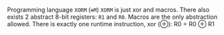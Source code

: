 Programming language `XORM` (`⊕M`)
`XORM` is just xor and macros.
There also exists 2 abstract 8-bit registers: `R1` and `R0`.
Macros are the only abstraction allowed.
There is exactly one runtime instruction, xor (⊕):
  R0 = R0 ⊕ R1
